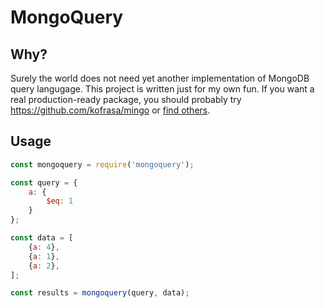 # MongoQuery

## Why?
Surely the world does not need yet another implementation of MongoDB query langugage.
This project is written just for my own fun. If you want a real production-ready package, you should probably try https://github.com/kofrasa/mingo or [find others](https://www.npmjs.com/search?q=mongo%20query).

## Usage
```javascript
const mongoquery = require('mongoquery');

const query = {
    a: {
        $eq: 1
    }
};

const data = [
    {a: 4},
    {a: 1},
    {a: 2},
];

const results = mongoquery(query, data);
```